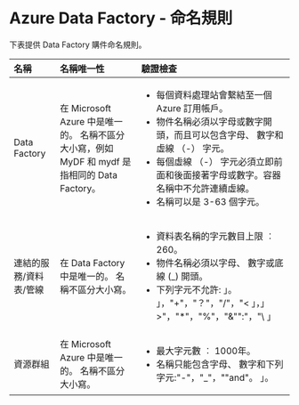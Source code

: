 <properties 
    pageTitle="Data Factory - 命名規則 | Microsoft Azure" 
    description="描述 Data Factory 實體的命名規則。" 
    services="data-factory" 
    documentationCenter="" 
    authors="spelluru" 
    manager="jhubbard" 
    editor="monicar"/>

<tags 
    ms.service="data-factory" 
    ms.workload="data-services" 
    ms.tgt_pltfrm="na" 
    ms.devlang="na" 
    ms.topic="article" 
    ms.date="10/15/2015" 
    ms.author="spelluru"/>

# Azure Data Factory - 命名規則 
下表提供 Data Factory 購件命名規則。



名稱 | 名稱唯一性 | 驗證檢查
:--- | :-------------- | :----------------
Data Factory | 在 Microsoft Azure 中是唯一的。 名稱不區分大小寫，例如 MyDF 和 mydf 是指相同的 Data Factory。 |<ul><li>每個資料處理站會繫結至一個 Azure 訂用帳戶。</li><li>物件名稱必須以字母或數字開頭，而且可以包含字母、 數字和虛線 （-） 字元。</li><li>每個虛線 （-） 字元必須立即前面和後面接著字母或數字。容器名稱中不允許連續虛線。</li><li>名稱可以是 3-63 個字元。</li></ul>
連結的服務/資料表/管線 | 在 Data Factory 中是唯一的。 名稱不區分大小寫。 | <ul><li>資料表名稱的字元數目上限 ︰ 260。</li><li>物件名稱必須以字母、 數字或底線 (_) 開頭。</li><li>下列字元不允許: 」。 」，"+"，"？"，"/"，"< 」，」 >"，"*"，"%"，"&"":"，"\\ 」</li></ul>
資源群組 | 在 Microsoft Azure 中是唯一的。 名稱不區分大小寫。 | <ul><li>最大字元數 ︰ 1000年。</li><li>名稱只能包含字母、 數字和下列字元:"-"，"_"，""and"。 」。</li></ul>

